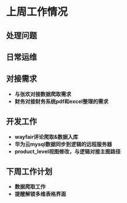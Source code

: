 # 上周工作情况
## **处理问题**
## **日常运维**

## **对接需求**
- **与张欢对接数据爬取需求**
- **财务对接财务系统pdf和excel整理的需求**

## **开发工作**
- **wayfair评论爬取&数据入库**
- **华为云mysql数据同步到逻辑的远程服务器**
- **product_level视图修改，与逻辑对接主图路径**

## **下周工作计划**

- **数据爬取工作**
- **提醒解锁多维表格界面**